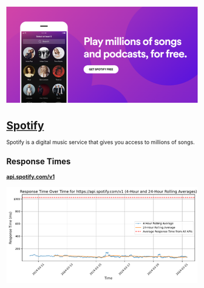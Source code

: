 [![Visit Spotify](imagePreview.png)](https://developer.spotify.com)

# [Spotify](https://developer.spotify.com)

Spotify is a digital music service that gives you access to millions of songs.

## Response Times

#### [api.spotify.com/v1](https://api.spotify.com/v1)

![api.spotify.com/v1](response-time-charts/6170692e73706f746966792e636f6d2f7631.png)
